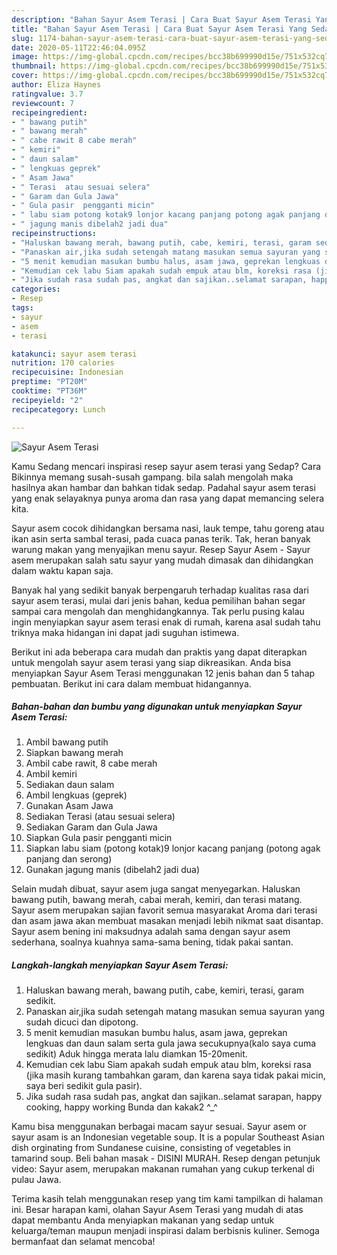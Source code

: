 ```yaml
---
description: "Bahan Sayur Asem Terasi | Cara Buat Sayur Asem Terasi Yang Sedap"
title: "Bahan Sayur Asem Terasi | Cara Buat Sayur Asem Terasi Yang Sedap"
slug: 1174-bahan-sayur-asem-terasi-cara-buat-sayur-asem-terasi-yang-sedap
date: 2020-05-11T22:46:04.095Z
image: https://img-global.cpcdn.com/recipes/bcc38b699990d15e/751x532cq70/sayur-asem-terasi-foto-resep-utama.jpg
thumbnail: https://img-global.cpcdn.com/recipes/bcc38b699990d15e/751x532cq70/sayur-asem-terasi-foto-resep-utama.jpg
cover: https://img-global.cpcdn.com/recipes/bcc38b699990d15e/751x532cq70/sayur-asem-terasi-foto-resep-utama.jpg
author: Eliza Haynes
ratingvalue: 3.7
reviewcount: 7
recipeingredient:
- " bawang putih"
- " bawang merah"
- " cabe rawit 8 cabe merah"
- " kemiri"
- " daun salam"
- " lengkuas geprek"
- " Asam Jawa"
- " Terasi  atau sesuai selera"
- " Garam dan Gula Jawa"
- " Gula pasir  pengganti micin"
- " labu siam potong kotak9 lonjor kacang panjang potong agak panjang dan serong"
- " jagung manis dibelah2 jadi dua"
recipeinstructions:
- "Haluskan bawang merah, bawang putih, cabe, kemiri, terasi, garam sedikit."
- "Panaskan air,jika sudah setengah matang masukan semua sayuran yang sudah dicuci dan dipotong."
- "5 menit kemudian masukan bumbu halus, asam jawa, geprekan lengkuas dan daun salam serta gula jawa secukupnya(kalo saya cuma sedikit) Aduk hingga merata lalu diamkan 15-20menit."
- "Kemudian cek labu Siam apakah sudah empuk atau blm, koreksi rasa (jika masih kurang tambahkan garam, dan karena saya tidak pakai micin, saya beri sedikit gula pasir)."
- "Jika sudah rasa sudah pas, angkat dan sajikan..selamat sarapan, happy cooking, happy working Bunda dan kakak2 ^_^"
categories:
- Resep
tags:
- sayur
- asem
- terasi

katakunci: sayur asem terasi 
nutrition: 170 calories
recipecuisine: Indonesian
preptime: "PT20M"
cooktime: "PT36M"
recipeyield: "2"
recipecategory: Lunch

---
```



![Sayur Asem Terasi](https://img-global.cpcdn.com/recipes/bcc38b699990d15e/751x532cq70/sayur-asem-terasi-foto-resep-utama.jpg)

Kamu Sedang mencari inspirasi resep sayur asem terasi yang Sedap? Cara Bikinnya memang susah-susah gampang. bila salah mengolah maka hasilnya akan hambar dan bahkan tidak sedap. Padahal sayur asem terasi yang enak selayaknya punya aroma dan rasa yang dapat memancing selera kita.

Sayur asem cocok dihidangkan bersama nasi, lauk tempe, tahu goreng atau ikan asin serta sambal terasi, pada cuaca panas terik. Tak, heran banyak warung makan yang menyajikan menu sayur. Resep Sayur Asem - Sayur asem merupakan salah satu sayur yang mudah dimasak dan dihidangkan dalam waktu kapan saja.

Banyak hal yang sedikit banyak berpengaruh terhadap kualitas rasa dari sayur asem terasi, mulai dari jenis bahan, kedua pemilihan bahan segar sampai cara mengolah dan menghidangkannya. Tak perlu pusing kalau ingin menyiapkan sayur asem terasi enak di rumah, karena asal sudah tahu triknya maka hidangan ini dapat jadi suguhan istimewa.


Berikut ini ada beberapa cara mudah dan praktis yang dapat diterapkan untuk mengolah sayur asem terasi yang siap dikreasikan. Anda bisa menyiapkan Sayur Asem Terasi menggunakan 12 jenis bahan dan 5 tahap pembuatan. Berikut ini cara dalam membuat hidangannya.

<!--inarticleads1-->

##### Bahan-bahan dan bumbu yang digunakan untuk menyiapkan Sayur Asem Terasi:

1. Ambil  bawang putih
1. Siapkan  bawang merah
1. Ambil  cabe rawit, 8 cabe merah
1. Ambil  kemiri
1. Sediakan  daun salam
1. Ambil  lengkuas (geprek)
1. Gunakan  Asam Jawa
1. Sediakan  Terasi  (atau sesuai selera)
1. Sediakan  Garam dan Gula Jawa
1. Siapkan  Gula pasir  pengganti micin
1. Siapkan  labu siam (potong kotak)9 lonjor kacang panjang (potong agak panjang dan serong)
1. Gunakan  jagung manis (dibelah2 jadi dua)


Selain mudah dibuat, sayur asem juga sangat menyegarkan. Haluskan bawang putih, bawang merah, cabai merah, kemiri, dan terasi matang. Sayur asem merupakan sajian favorit semua masyarakat Aroma dari terasi dan asam jawa akan membuat masakan menjadi lebih nikmat saat disantap. Sayur asem bening ini maksudnya adalah sama dengan sayur asem sederhana, soalnya kuahnya sama-sama bening, tidak pakai santan. 

<!--inarticleads2-->

##### Langkah-langkah menyiapkan Sayur Asem Terasi:

1. Haluskan bawang merah, bawang putih, cabe, kemiri, terasi, garam sedikit.
1. Panaskan air,jika sudah setengah matang masukan semua sayuran yang sudah dicuci dan dipotong.
1. 5 menit kemudian masukan bumbu halus, asam jawa, geprekan lengkuas dan daun salam serta gula jawa secukupnya(kalo saya cuma sedikit) Aduk hingga merata lalu diamkan 15-20menit.
1. Kemudian cek labu Siam apakah sudah empuk atau blm, koreksi rasa (jika masih kurang tambahkan garam, dan karena saya tidak pakai micin, saya beri sedikit gula pasir).
1. Jika sudah rasa sudah pas, angkat dan sajikan..selamat sarapan, happy cooking, happy working Bunda dan kakak2 ^_^


Kamu bisa menggunakan berbagai macam sayur sesuai. Sayur asem or sayur asam is an Indonesian vegetable soup. It is a popular Southeast Asian dish orginating from Sundanese cuisine, consisting of vegetables in tamarind soup. Beli bahan masak - DISINI MURAH. Resep dengan petunjuk video: Sayur asem, merupakan makanan rumahan yang cukup terkenal di pulau Jawa. 

Terima kasih telah menggunakan resep yang tim kami tampilkan di halaman ini. Besar harapan kami, olahan Sayur Asem Terasi yang mudah di atas dapat membantu Anda menyiapkan makanan yang sedap untuk keluarga/teman maupun menjadi inspirasi dalam berbisnis kuliner. Semoga bermanfaat dan selamat mencoba!
